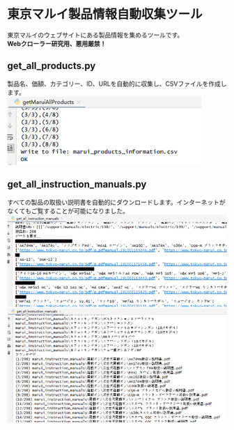 # 東京マルイ製品情報自動収集ツール
東京マルイのウェブサイトにある製品情報を集めるツールです。  
**Webクローラー研究用、悪用厳禁！**  
## get_all_products.py
製品名、価額、カテゴリー、ID、URLを自動的に収集し、CSVファイルを作成します。  
<img src="https://github.com/Karasukaigan/marui-product-information-collector/blob/main/screenshot/%E5%AE%9F%E8%A1%8C%E7%94%BB%E9%9D%A2_0.png"  alt="実行画面0" />  
## get_all_instruction_manuals.py
すべての製品の取扱い説明書を自動的にダウンロードします。インターネットがなくてもご覧することが可能になりました。  
<img src="https://github.com/Karasukaigan/marui-product-information-collector/blob/main/screenshot/%E5%AE%9F%E8%A1%8C%E7%94%BB%E9%9D%A2_1.png"  alt="実行画面1" />  
<img src="https://github.com/Karasukaigan/marui-product-information-collector/blob/main/screenshot/%E5%AE%9F%E8%A1%8C%E7%94%BB%E9%9D%A2_2.png"  alt="実行画面2" />  

